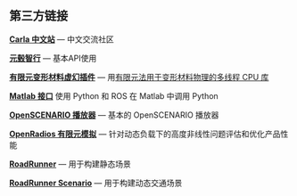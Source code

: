 ## 第三方链接

[__Carla 中文站__](https://bbs.carla.org.cn/) — 中文交流社区

[__元毂智行__](https://www.meta-hub.ai/t/topic/76) — 基本API使用

[__有限元变形材料虚幻插件__](ecosys_femfx.md) — 用[有限元法用于变形材料物理的多线程 CPU 库](https://github.com/GPUOpen-Effects/FEMFX) 

[__Matlab 接口__](https://github.com/darkscyla/MATLAB-Carla-Interface) 使用 Python 和 ROS 在 Matlab 中调用 Python

[__OpenSCENARIO 播放器__](tuto_G_esmini.md) — 基本的 OpenSCENARIO 播放器

[__OpenRadios 有限元模拟__](OpenRadioss/use_OpenRadioss_windows.md) — 针对动态负载下的高度非线性问题评估和优化产品性能

[__RoadRunner__](https://ww2.mathworks.cn/help/roadrunner/index.html) — 用于构建静态场景

[__RoadRunner Scenario__](https://ww2.mathworks.cn/help/roadrunner-scenario/index.html) — 用于构建动态交通场景
